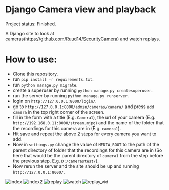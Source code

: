# Django Camera view and playback

Project status: Finished.

A Django site to look at cameras(https://github.com/Ruud14/SecurityCamera) and watch replays.

# How to use:
- Clone this repository.
- run `pip install -r requirements.txt`.
- run `python manage.py migrate`.
- create a superuser by running `python manage.py createsuperuser`.
- run the server by running `python manage.py runserver`.
- login on `http://127.0.0.1:8000/login/`.
- go to `http://127.0.0.1:8000/admin/cameras/camera/` and press `add camera` in the top right corner of the screen.
- fill in the form with a title (E.g. `Camera1`), the url of your camera (E.g. `http://192.168.0.11:8000/stream.mjpg`) and the name of the folder that the recordings for this camera are in (E.g. `camera1`).
- Hit save and repeat the above 2 steps for every camera you want to add.
- Now in `settings.py` change the value of `MEDIA_ROOT` to the path of the parent directory of folder that the recordings for this camera are in (So here that would be the parent directory of `camera1` from the step before the previous step. E.g. `D:/camerastest/`).
- Now rerun the server and the site should be up and running `http://127.0.0.1:8000/`.

![index](https://github.com/Ruud14/Django-Camera-View-And-Playback/blob/master/pictures/index.jpg)
![index2](https://github.com/Ruud14/Django-Camera-View-And-Playback/blob/master/pictures/index2.jpg)
![replay](https://github.com/Ruud14/Django-Camera-View-And-Playback/blob/master/pictures/replay.jpg)
![watch](https://github.com/Ruud14/Django-Camera-View-And-Playback/blob/master/pictures/watch.jpg)
![replay_vid](https://github.com/Ruud14/Django-Camera-View-And-Playback/blob/master/pictures/replay_vid.jpg)

